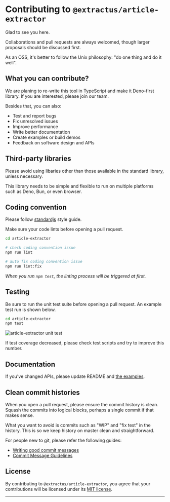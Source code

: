 # Contributing to `@extractus/article-extractor`

Glad to see you here.

Collaborations and pull requests are always welcomed, though larger proposals should be discussed first.

As an OSS, it's better to follow the Unix philosophy: "do one thing and do it well".

## What you can contribute?

We are planing to re-write this tool in TypeScript and make it Deno-first library.
If you are interested, please join our team.

Besides that, you can also:

- Test and report bugs
- Fix unresolved issues
- Improve performance
- Write better documentation
- Create examples or build demos
- Feedback on software design and APIs


## Third-party libraries

Please avoid using libaries other than those available in the standard library, unless necessary.

This library needs to be simple and flexible to run on multiple platforms such as Deno, Bun, or even browser.


## Coding convention

Please follow [standardjs](https://standardjs.com/) style guide.

Make sure your code lints before opening a pull request.


```bash
cd article-extractor

# check coding convention issue
npm run lint

# auto fix coding convention issue
npm run lint:fix
```

*When you run `npm test`, the linting process will be triggered at first.*


## Testing

Be sure to run the unit test suite before opening a pull request. An example test run is shown below.

```bash
cd article-extractor
npm test
```

![article-extractor unit test](https://i.imgur.com/1ycj7Ks.png)

If test coverage decreased, please check test scripts and try to improve this number.


## Documentation

If you've changed APIs, please update README and [the examples](examples).


## Clean commit histories

When you open a pull request, please ensure the commit history is clean.
Squash the commits into logical blocks, perhaps a single commit if that makes sense.

What you want to avoid is commits such as "WIP" and "fix test" in the history.
This is so we keep history on master clean and straightforward.

For people new to git, please refer the following guides:

- [Writing good commit messages](https://github.com/erlang/otp/wiki/writing-good-commit-messages)
- [Commit Message Guidelines](https://gist.github.com/robertpainsi/b632364184e70900af4ab688decf6f53)


## License

By contributing to `@extractus/article-extractor`, you agree that your contributions will be licensed under its [MIT license](LICENSE).

---
